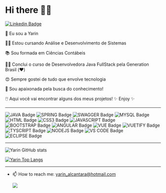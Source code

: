 # Hi there 👋😊
[![Linkedin Badge](https://img.shields.io/badge/LinkedIn-0077B5?style=for-the-badge&logo=linkedin&logoColor=white&link=https://www.linkedin.com/in/yarin-alcantara-195547192/)](https://www.linkedin.com/in/yarin-alcantara/)


 🙋 Eu sou a Yarin 

👩‍🎓 Estou cursando Análise e Desenvolvimento de Sistemas

📚 Sou formada em Ciências Contábeis

👩‍💻 Conclui o curso de Desenvolvedora Java FullStack pela Generation Brasil (❤️)

😍 Sempre gostei de tudo que envolve tecnologia

🌌 Sou apaixonada pela busca do conhecimento!

🖱️ Aqui você vai encontrar alguns dos meus projetos! ✨ Enjoy ✨

_________________________________________________________________________________________________________________________________________________________________________________

![JAVA Badge](https://img.shields.io/badge/Java-ED8B00?style=for-the-badge&logo=java&logoColor=white)
![SPRING Badge](https://img.shields.io/badge/Spring-6DB33F?style=for-the-badge&logo=spring&logoColor=white)
![SWAGGER Badge](https://img.shields.io/badge/Swagger-85EA2D?style=for-the-badge&logo=Swagger&logoColor=white)
![MYSQL Badge](https://img.shields.io/badge/MySQL-00000F?style=for-the-badge&logo=mysql&logoColor=white)
![HTML Badge](https://img.shields.io/badge/HTML5-E34F26?style=for-the-badge&logo=html5&logoColor=white)
![CSS3 Badge](https://img.shields.io/badge/CSS3-1572B6?style=for-the-badge&logo=css3&logoColor=white)
![JAVASCRIPT Badge](https://img.shields.io/badge/JavaScript-323330?style=for-the-badge&logo=javascript&logoColor=F7DF1E)
![BOOTSTRAP Badge](https://img.shields.io/badge/Bootstrap-563D7C?style=for-the-badge&logo=bootstrap&logoColor=whit)
![ANGULAR Badge](https://img.shields.io/badge/Angular-DD0031?style=for-the-badge&logo=angular&logoColor=white)
![VUE Badge](https://img.shields.io/badge/Vue.js-35495E?style=for-the-badge&logo=vuedotjs&logoColor=4FC08D)
![VUETIFY Badge](https://img.shields.io/badge/Vuetify-1867C0?style=for-the-badge&logo=vuetify&logoColor=white)
![TYSCRIPT Badge](https://img.shields.io/badge/TypeScript-007ACC?style=for-the-badge&logo=typescript&logoColor=white)
![NODEJS Badge](https://img.shields.io/badge/Node.js-339933?style=for-the-badge&logo=nodedotjs&logoColor=white)
![VS CODE Badge](https://img.shields.io/badge/Visual_Studio_Code-0078D4?style=for-the-badge&logo=visual%20studio%20code&logoColor=white)
![ECLIPSE Badge](https://img.shields.io/badge/Eclipse-2C2255?style=for-the-badge&logo=eclipse&logoColor=white)


_________________________________________________________________________________________________________________________________________________________________________________

![Yarin GitHub stats](https://github-readme-stats.vercel.app/api?username=yarin-alcantara&show_icons=true&theme=aura)


[![Yarin Top Langs](https://github-readme-stats.vercel.app/api/top-langs/?username=yarin-alcantara&layout=compact)](https://github.com/yarin-alcantara/github-readme-stats)

_________________________________________________________________________________________________________________________________________________________________________________


- 📫 How to reach me: yarin_alcantara@hotmail.com

    ![](http://media.indiatimes.in/media/content/2015/Feb/insta_1423480591.gif)
       






